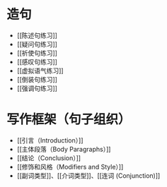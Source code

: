 # 造句
- [[陈述句练习]]
- [[疑问句练习]]
- [[祈使句练习]]
- [[感叹句练习]]
- [[虚拟语气练习]]
- [[倒装句练习]]
- [[强调句练习]]
# 写作框架（句子组织）
- [[引言（Introduction）]]
- [[主体段落（Body Paragraphs）]]
- [[结论（Conclusion）]]
- [[修饰和风格（Modifiers and Style）]]
- [[副词类型]]、[[介词类型]]、[[连词 (Conjunction)]]

